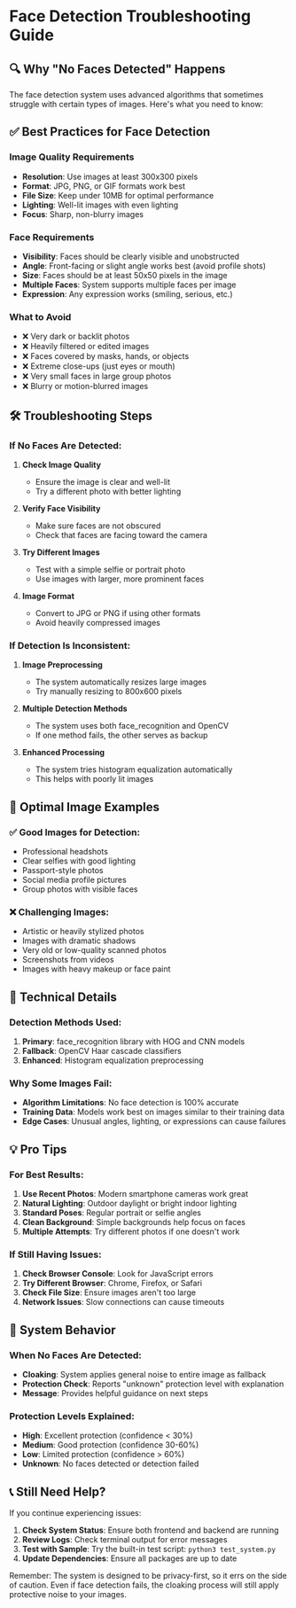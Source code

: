 # Face Detection Troubleshooting Guide

## 🔍 Why "No Faces Detected" Happens

The face detection system uses advanced algorithms that sometimes struggle with certain types of images. Here's what you need to know:

## ✅ Best Practices for Face Detection

### Image Quality Requirements
- **Resolution**: Use images at least 300x300 pixels
- **Format**: JPG, PNG, or GIF formats work best
- **File Size**: Keep under 10MB for optimal performance
- **Lighting**: Well-lit images with even lighting
- **Focus**: Sharp, non-blurry images

### Face Requirements
- **Visibility**: Faces should be clearly visible and unobstructed
- **Angle**: Front-facing or slight angle works best (avoid profile shots)
- **Size**: Faces should be at least 50x50 pixels in the image
- **Multiple Faces**: System supports multiple faces per image
- **Expression**: Any expression works (smiling, serious, etc.)

### What to Avoid
- ❌ Very dark or backlit photos
- ❌ Heavily filtered or edited images
- ❌ Faces covered by masks, hands, or objects
- ❌ Extreme close-ups (just eyes or mouth)
- ❌ Very small faces in large group photos
- ❌ Blurry or motion-blurred images

## 🛠️ Troubleshooting Steps

### If No Faces Are Detected:

1. **Check Image Quality**
   - Ensure the image is clear and well-lit
   - Try a different photo with better lighting

2. **Verify Face Visibility**
   - Make sure faces are not obscured
   - Check that faces are facing toward the camera

3. **Try Different Images**
   - Test with a simple selfie or portrait photo
   - Use images with larger, more prominent faces

4. **Image Format**
   - Convert to JPG or PNG if using other formats
   - Avoid heavily compressed images

### If Detection Is Inconsistent:

1. **Image Preprocessing**
   - The system automatically resizes large images
   - Try manually resizing to 800x600 pixels

2. **Multiple Detection Methods**
   - The system uses both face_recognition and OpenCV
   - If one method fails, the other serves as backup

3. **Enhanced Processing**
   - The system tries histogram equalization automatically
   - This helps with poorly lit images

## 🎯 Optimal Image Examples

### ✅ Good Images for Detection:
- Professional headshots
- Clear selfies with good lighting
- Passport-style photos
- Social media profile pictures
- Group photos with visible faces

### ❌ Challenging Images:
- Artistic or heavily stylized photos
- Images with dramatic shadows
- Very old or low-quality scanned photos
- Screenshots from videos
- Images with heavy makeup or face paint

## 🔧 Technical Details

### Detection Methods Used:
1. **Primary**: face_recognition library with HOG and CNN models
2. **Fallback**: OpenCV Haar cascade classifiers
3. **Enhanced**: Histogram equalization preprocessing

### Why Some Images Fail:
- **Algorithm Limitations**: No face detection is 100% accurate
- **Training Data**: Models work best on images similar to their training data
- **Edge Cases**: Unusual angles, lighting, or expressions can cause failures

## 💡 Pro Tips

### For Best Results:
1. **Use Recent Photos**: Modern smartphone cameras work great
2. **Natural Lighting**: Outdoor daylight or bright indoor lighting
3. **Standard Poses**: Regular portrait or selfie angles
4. **Clean Background**: Simple backgrounds help focus on faces
5. **Multiple Attempts**: Try different photos if one doesn't work

### If Still Having Issues:
1. **Check Browser Console**: Look for JavaScript errors
2. **Try Different Browser**: Chrome, Firefox, or Safari
3. **Check File Size**: Ensure images aren't too large
4. **Network Issues**: Slow connections can cause timeouts

## 🚀 System Behavior

### When No Faces Are Detected:
- **Cloaking**: System applies general noise to entire image as fallback
- **Protection Check**: Reports "unknown" protection level with explanation
- **Message**: Provides helpful guidance on next steps

### Protection Levels Explained:
- **High**: Excellent protection (confidence < 30%)
- **Medium**: Good protection (confidence 30-60%)
- **Low**: Limited protection (confidence > 60%)
- **Unknown**: No faces detected or detection failed

## 📞 Still Need Help?

If you continue experiencing issues:

1. **Check System Status**: Ensure both frontend and backend are running
2. **Review Logs**: Check terminal output for error messages
3. **Test with Sample**: Try the built-in test script: `python3 test_system.py`
4. **Update Dependencies**: Ensure all packages are up to date

Remember: The system is designed to be privacy-first, so it errs on the side of caution. Even if face detection fails, the cloaking process will still apply protective noise to your images.